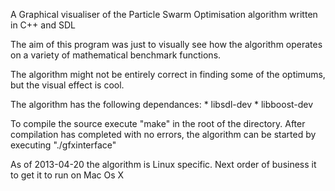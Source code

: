 A Graphical visualiser of the Particle Swarm Optimisation algorithm  written in C++ and SDL

The aim of this program was just to visually see how the algorithm operates on a variety of mathematical benchmark functions.

The algorithm might not be entirely correct in finding some of the optimums, but the visual effect is cool.

The algorithm has the following dependances:
    * libsdl-dev
    * libboost-dev

To compile the source execute "make" in the root of the directory. After compilation has completed with no errors, the algorithm can be started by executing "./gfxinterface"

As of 2013-04-20 the algorithm is Linux specific. Next order of business it to get it to run on Mac Os X
